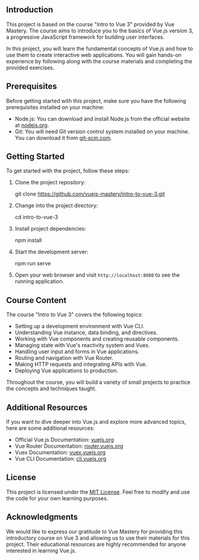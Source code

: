 ## Introduction

This project is based on the course "Intro to Vue 3" provided by Vue Mastery. The course aims to introduce you to the basics of Vue.js version 3, a progressive JavaScript framework for building user interfaces.

In this project, you will learn the fundamental concepts of Vue.js and how to use them to create interactive web applications. You will gain hands-on experience by following along with the course materials and completing the provided exercises.

## Prerequisites

Before getting started with this project, make sure you have the following prerequisites installed on your machine:

- Node.js: You can download and install Node.js from the official website at [nodejs.org](https://nodejs.org/).
- Git: You will need Git version control system installed on your machine. You can download it from [git-scm.com](https://git-scm.com/).

## Getting Started

To get started with the project, follow these steps:

1. Clone the project repository:


   git clone https://github.com/vuejs-mastery/intro-to-vue-3.git


2. Change into the project directory:


   cd intro-to-vue-3


3. Install project dependencies:


   npm install

4. Start the development server:

   npm run serve


5. Open your web browser and visit `http://localhost:8080` to see the running application.

## Course Content

The course "Intro to Vue 3" covers the following topics:

- Setting up a development environment with Vue CLI.
- Understanding Vue instance, data binding, and directives.
- Working with Vue components and creating reusable components.
- Managing state with Vue's reactivity system and Vuex.
- Handling user input and forms in Vue applications.
- Routing and navigation with Vue Router.
- Making HTTP requests and integrating APIs with Vue.
- Deploying Vue applications to production.

Throughout the course, you will build a variety of small projects to practice the concepts and techniques taught.

## Additional Resources

If you want to dive deeper into Vue.js and explore more advanced topics, here are some additional resources:

- Official Vue.js Documentation: [vuejs.org](https://vuejs.org/)
- Vue Router Documentation: [router.vuejs.org](https://router.vuejs.org/)
- Vuex Documentation: [vuex.vuejs.org](https://vuex.vuejs.org/)
- Vue CLI Documentation: [cli.vuejs.org](https://cli.vuejs.org/)

## License

This project is licensed under the [MIT License](LICENSE). Feel free to modify and use the code for your own learning purposes.

## Acknowledgments

We would like to express our gratitude to Vue Mastery for providing this introductory course on Vue 3 and allowing us to use their materials for this project. Their educational resources are highly recommended for anyone interested in learning Vue.js.
